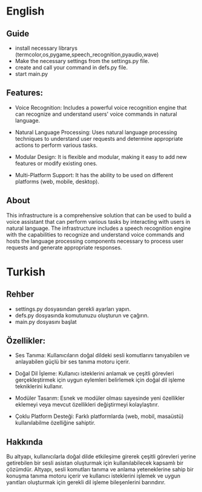 
# English
## Guide
- install necessary librarys (termcolor,os,pygame,speech_recognition,pyaudio,wave)
- Make the necessary settings from the settings.py file.
- create and call your command in defs.py file.
- start main.py

## Features:

- Voice Recognition: Includes a powerful voice recognition engine that can recognize and understand users' voice commands in natural language.

- Natural Language Processing: Uses natural language processing techniques to understand user requests and determine appropriate actions to perform various tasks.

- Modular Design: It is flexible and modular, making it easy to add new features or modify existing ones.

- Multi-Platform Support: It has the ability to be used on different platforms (web, mobile, desktop).

## About
This infrastructure is a comprehensive solution that can be used to build a voice assistant that can perform various tasks by interacting with users in natural language. The infrastructure includes a speech recognition engine with the capabilities to recognize and understand voice commands and hosts the language processing components necessary to process user requests and generate appropriate responses.
# Turkish

## Rehber
- settings.py dosyasından gerekli ayarları yapın.
- defs.py dosyasında komutunuzu oluşturun ve çağırın.
- main.py dosyasını başlat

## Özellikler:

- Ses Tanıma: Kullanıcıların doğal dildeki sesli komutlarını tanıyabilen ve anlayabilen güçlü bir ses tanıma motoru içerir.

- Doğal Dil İşleme: Kullanıcı isteklerini anlamak ve çeşitli görevleri gerçekleştirmek için uygun eylemleri belirlemek için doğal dil işleme tekniklerini kullanır.

- Modüler Tasarım: Esnek ve modüler olması sayesinde yeni özellikler eklemeyi veya mevcut özellikleri değiştirmeyi kolaylaştırır.

- Çoklu Platform Desteği: Farklı platformlarda (web, mobil, masaüstü) kullanılabilme özelliğine sahiptir.

## Hakkında
Bu altyapı, kullanıcılarla doğal dilde etkileşime girerek çeşitli görevleri yerine getirebilen bir sesli asistan oluşturmak için kullanılabilecek kapsamlı bir çözümdür. Altyapı, sesli komutları tanıma ve anlama yeteneklerine sahip bir konuşma tanıma motoru içerir ve kullanıcı isteklerini işlemek ve uygun yanıtları oluşturmak için gerekli dil işleme bileşenlerini barındırır.
